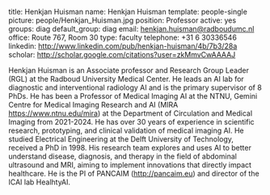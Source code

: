 title: Henkjan Huisman
name: Henkjan Huisman
template: people-single
picture: people/Henkjan_Huisman.jpg
position: Professor
active: yes
groups: diag
default_group: diag
email: henkjan.huisman@radboudumc.nl
office: Route 767, Room 30
type: faculty
telephone: +31 6 30336546
linkedin: http://www.linkedin.com/pub/henkjan-huisman/4b/7b3/28a
scholar: http://scholar.google.com/citations?user=zkMmvCwAAAAJ

Henkjan Huisman is an Associate professor and Research Group Leader (RGL) at the Radboud University Medical Center. He leads an AI lab for diagnostic and interventional radiology AI and is the primary supervisor of 8 PhDs. He has been a Professor of Medical Imaging AI at the NTNU, Gemini Centre for Medical Imaging Research and AI (MIRA https://www.ntnu.edu/mira) at the Department of Circulation and Medical Imaging from 2021-2024. He has over 30 years of experience in scientific research, prototyping, and clinical validation of medical imaging AI. He studied Electrical Engineering at the Delft University of Technology, received a PhD in 1998. His research team explores and uses AI to better understand disease, diagnosis, and therapy in the field of abdominal ultrasound and MRI, aiming to implement innovations that directly impact healthcare. He is the PI of PANCAIM (http://pancaim.eu) and director of the ICAI lab HealhtyAI.
